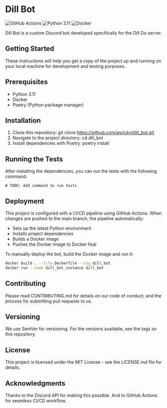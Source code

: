 # Dill Bot
![GitHub Actions](https://github.com/ayricky/dill_bot/actions/workflows/main.yml/badge.svg)
![Python 3.11](https://img.shields.io/badge/python-3.11-blue.svg?logo=python&logoColor=white)
![Docker](https://img.shields.io/badge/docker-yes-blue.svg?logo=docker&logoColor=white)

Dill Bot is a custom Discord bot developed specifically for the Dill Do server.

## Getting Started
These instructions will help you get a copy of the project up and running on your local machine for development and testing purposes.

## Prerequisites
- Python 3.11
- Docker
- Poetry (Python package manager)

## Installation
1. Clone this repository: git clone https://github.com/ayricky/dill_bot.git
2. Navigate to the project directory: cd dill_bot
3. Install dependencies with Poetry: poetry install

## Running the Tests
After installing the dependencies, you can run the tests with the following command:
```
# TODO: Add command to run tests
```

## Deployment
This project is configured with a CI/CD pipeline using GitHub Actions. When changes are pushed to the main branch, the pipeline automatically:

- Sets up the latest Python environment
- Installs project dependencies
- Builds a Docker image
- Pushes the Docker image to Docker Hub

To manually deploy the bot, build the Docker image and run it:

```sh
docker build . --file Dockerfile --tag dill_bot
docker run --name dill_bot_instance dill_bot
``` 

## Contributing
Please read CONTRIBUTING.md for details on our code of conduct, and the process for submitting pull requests to us.

## Versioning
We use SemVer for versioning. For the versions available, see the tags on this repository.

## License
This project is licensed under the MIT License - see the LICENSE.md file for details.

## Acknowledgments
Thanks to the Discord API for making this possible.
And to GitHub Actions for seamless CI/CD workflow.
